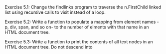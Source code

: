 Exercise 5.1: Change the findlinks program to traverse the n.FirstChild linked list using recursive calls to visit instead of a loop.

Exercise 5.2: Write a function to populate a mapping from element names - p, div, span, and so on- to the number of elments with that name in an HTML document tree.

Exercise 5.3: Write a function to print the contents of all text nodes in an HTML document tree. Do not descend into <script> or <style> elements, since their contents are not visible in a web browser.

Exercise 5.4: Extend the visit function so that it extracts other kinds of links from teh document, such as images, scripts, and style sheets.

Exercise 5.5: Implement countWordsAndImages. (See Exercise 4.9 for word-splitting)

Exercise 5.6: Modify the corner function in gopl.io/ch3/surface to use named results and a bare return statement.


Exercise 5.7: Develop startElement and endElement into a general HTML pretty-printer. Print comment nodes, text nodes, and the attributes of each element (<a href='...'>). Use short forms like <img/> instead of <img></img> when an element has no children. Write a test to ensure that the output can be parsed successfully.


Exercise 5.8: Modify forEachNode so that the pre and post functions return a boolean result indicateing whether to continue the traversal. Use it to write a function ElementByID with the following signature that finds the first HTML element with the specified id attribute. The function should stop the traversal as soon as a match is found.

`func ElementByID(doc *html.Node, id string) *html.Node`

Exercise 5.9: Write a function expand(s string, f func(string) string) string that replace each substring "$foo" within s by the text returned by f("foo").


Exercise 5.10: Rewrite topoSort to use maps insteaad of slices and eliminate the initial sort. Verify that the results, though nondeterministic, are valid topological orderings.

Exercise 5.15: Write variadic functions max and min, analogous to sum. What should these functions do when called with no arguments? Write variants that require at least one argument.

Exercise 5.16: Write a variadic version of strings.Join.

Exercise 5.17: Write a variadic function ElementsByTagName that, given an HTML node tree and zero or more names, returns all the elements that match one of those names. Here are two example calls:
```
func ElementsByTagName(doc *html.Node, name ...string) []*html.Node

images := ElementByTagName(doc, "img")
headings := ElementByTagName(doc, "h1", "h2", "h3", "h4")
```